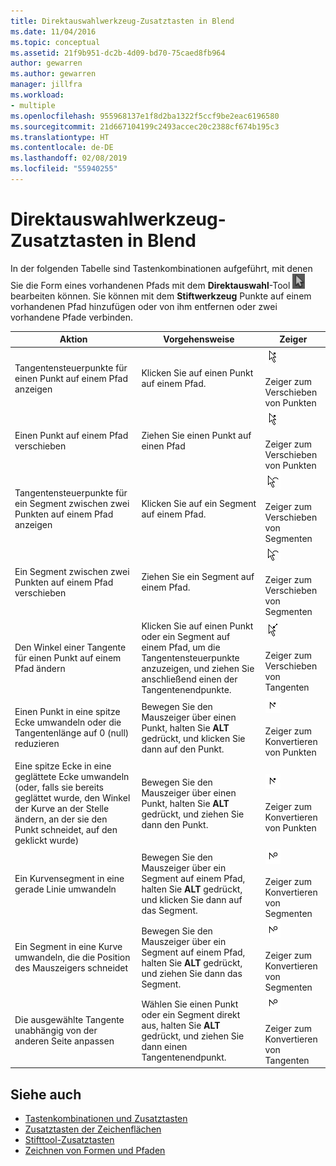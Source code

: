```yaml
---
title: Direktauswahlwerkzeug-Zusatztasten in Blend
ms.date: 11/04/2016
ms.topic: conceptual
ms.assetid: 21f9b951-dc2b-4d09-bd70-75caed8fb964
author: gewarren
ms.author: gewarren
manager: jillfra
ms.workload:
- multiple
ms.openlocfilehash: 955968137e1f8d2ba1322f5ccf9be2eac6196580
ms.sourcegitcommit: 21d667104199c2493accec20c2388cf674b195c3
ms.translationtype: HT
ms.contentlocale: de-DE
ms.lasthandoff: 02/08/2019
ms.locfileid: "55940255"
---
```

# <a name="direct-selection-tool-modifier-keys-in-blend"></a>Direktauswahlwerkzeug-Zusatztasten in Blend
In der folgenden Tabelle sind Tastenkombinationen aufgeführt, mit denen Sie die Form eines vorhandenen Pfads mit dem **Direktauswahl**-Tool ![Direktauswahl-Tool](../designers/media/6dd6571f-c116-451d-8dd2-1f88b8406362.png) bearbeiten können. Sie können mit dem **Stiftwerkzeug** Punkte auf einem vorhandenen Pfad hinzufügen oder von ihm entfernen oder zwei vorhandene Pfade verbinden.

|Aktion|Vorgehensweise|Zeiger|
| - |-------------|-------------|
|Tangentensteuerpunkte für einen Punkt auf einem Pfad anzeigen|Klicken Sie auf einen Punkt auf einem Pfad.|![Tangentensteuerpunkte für einen Punkt auf einem Pfad anzeigen](../designers/media/cfcc5f41-a666-4524-a958-50b9051130ca.png)<br /><br /> Zeiger zum Verschieben von Punkten|
|Einen Punkt auf einem Pfad verschieben|Ziehen Sie einen Punkt auf einen Pfad|![Einen Punkt auf einem Pfad verschieben](../designers/media/cfcc5f41-a666-4524-a958-50b9051130ca.png)<br /><br /> Zeiger zum Verschieben von Punkten|
|Tangentensteuerpunkte für ein Segment zwischen zwei Punkten auf einem Pfad anzeigen|Klicken Sie auf ein Segment auf einem Pfad.|![Tangentensteuerpunkte für ein Segment zwischen zwei Punkten auf einem Pfad anzeigen](../designers/media/2ace930f-98fa-410b-92cf-7a4b88503ee7.png)<br /><br /> Zeiger zum Verschieben von Segmenten|
|Ein Segment zwischen zwei Punkten auf einem Pfad verschieben|Ziehen Sie ein Segment auf einem Pfad.|![Ein Segment zwischen zwei Punkten auf einem Pfad verschieben](../designers/media/2ace930f-98fa-410b-92cf-7a4b88503ee7.png)<br /><br /> Zeiger zum Verschieben von Segmenten|
|Den Winkel einer Tangente für einen Punkt auf einem Pfad ändern|Klicken Sie auf einen Punkt oder ein Segment auf einem Pfad, um die Tangentensteuerpunkte anzuzeigen, und ziehen Sie anschließend einen der Tangentenendpunkte.|![](../designers/media/beb1a907-1e50-450c-aab3-4d7026f5e426.png)<br /><br /> Zeiger zum Verschieben von Tangenten|
|Einen Punkt in eine spitze Ecke umwandeln oder die Tangentenlänge auf 0 (null) reduzieren|Bewegen Sie den Mauszeiger über einen Punkt, halten Sie **ALT** gedrückt, und klicken Sie dann auf den Punkt.|![Einen Punkt in eine spitze Ecke umwandeln oder die Tangentenlänge auf 0 (null) reduzieren](../designers/media/21197b10-aba4-4a9d-8145-647d0ba8e518.png)<br /><br /> Zeiger zum Konvertieren von Punkten|
|Eine spitze Ecke in eine geglättete Ecke umwandeln (oder, falls sie bereits geglättet wurde, den Winkel der Kurve an der Stelle ändern, an der sie den Punkt schneidet, auf den geklickt wurde)|Bewegen Sie den Mauszeiger über einen Punkt, halten Sie **ALT** gedrückt, und ziehen Sie dann den Punkt.|![Eine spitze Ecke in eine geglättete Ecke umwandeln](../designers/media/21197b10-aba4-4a9d-8145-647d0ba8e518.png)<br /><br /> Zeiger zum Konvertieren von Punkten|
|Ein Kurvensegment in eine gerade Linie umwandeln|Bewegen Sie den Mauszeiger über ein Segment auf einem Pfad, halten Sie **ALT** gedrückt, und klicken Sie dann auf das Segment.|![Ein Kurvensegment in eine gerade Linie umwandeln](../designers/media/975a855a-8536-441f-97ed-2f1496e416bf.png)<br /><br /> Zeiger zum Konvertieren von Segmenten|
|Ein Segment in eine Kurve umwandeln, die die Position des Mauszeigers schneidet|Bewegen Sie den Mauszeiger über ein Segment auf einem Pfad, halten Sie **ALT** gedrückt, und ziehen Sie dann das Segment.|![Ein Segment in eine Kurve umwandeln, die die Position des Mauszeigers schneidet](../designers/media/975a855a-8536-441f-97ed-2f1496e416bf.png)<br /><br /> Zeiger zum Konvertieren von Segmenten|
|Die ausgewählte Tangente unabhängig von der anderen Seite anpassen|Wählen Sie einen Punkt oder ein Segment direkt aus, halten Sie **ALT** gedrückt, und ziehen Sie dann einen Tangentenendpunkt.|![Die ausgewählte Tangente unabhängig von der anderen Seite anpassen](../designers/media/923951da-4081-4f8b-bebc-0f1f64d87504.png)<br /><br /> Zeiger zum Konvertieren von Tangenten|

## <a name="see-also"></a>Siehe auch

- [Tastenkombinationen und Zusatztasten](../designers/keyboard-shortcuts-and-modifier-keys-in-blend.md)
- [Zusatztasten der Zeichenflächen](../designers/artboard-modifier-keys-in-blend.md)
- [Stifttool-Zusatztasten](../designers/pen-tool-modifier-keys-in-blend.md)
- [Zeichnen von Formen und Pfaden](../designers/draw-shapes-and-paths.md)
